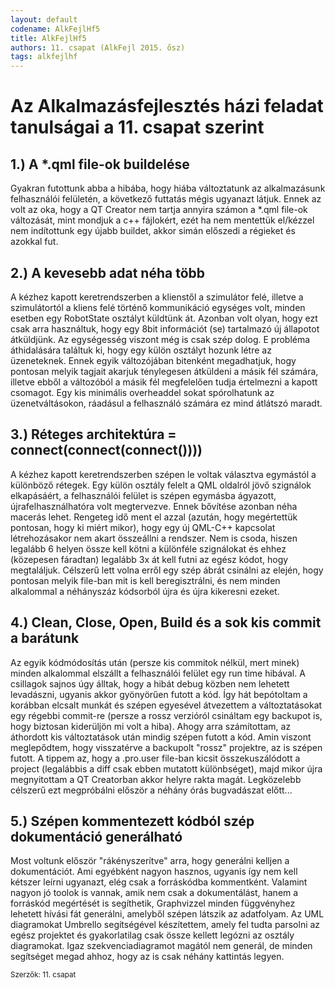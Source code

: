 ```yaml
---
layout: default
codename: AlkFejlHf5
title: AlkFejlHf5
authors: 11. csapat (AlkFejl 2015. ősz)
tags: alkfejlhf
---
```


# Az Alkalmazásfejlesztés házi feladat tanulságai a 11. csapat szerint


## 1.) A *.qml file-ok buildelése

Gyakran futottunk abba a hibába, hogy hiába változtatunk az alkalmazásunk felhasználói felületén, a következő futtatás mégis ugyanazt látjuk. Ennek az volt az oka, hogy a QT Creator nem tartja annyira számon a *.qml file-ok változását, mint mondjuk a c++ fájlokért, ezét ha nem mentettük el/kézzel nem indítottunk egy újabb buildet, akkor simán előszedi a régieket és azokkal fut.

## 2.) A kevesebb adat néha több

A kézhez kapott keretrendszerben a klienstől a szimulátor felé, illetve a szimulátortól a kliens felé történő kommunikáció egységes volt, minden esetben egy RobotState osztályt küldtünk át. Azonban volt olyan, hogy ezt csak arra használtuk, hogy egy 8bit információt (se) tartalmazó új állapotot átküldjünk. Az egységesség viszont még is csak szép dolog. E probléma áthidalására találtuk ki, hogy egy külön osztályt hozunk létre az üzeneteknek. Ennek egyik változójában bitenként megadhatjuk, hogy pontosan melyik tagjait akarjuk ténylegesen átküldeni a másik fél számára, illetve ebből a változóból a másik fél megfelelően tudja értelmezni a kapott csomagot. Egy kis minimális overheaddel sokat spórolhatunk az üzenetváltásokon, ráadásul a felhasználó számára ez mind átlátszó maradt.

## 3.) Réteges architektúra = connect(connect(connect())))

A kézhez kapott keretrendszerben szépen le voltak választva egymástól a különböző rétegek. Egy külön osztály felelt a QML oldalról jövő szignálok elkapásáért, a felhasználói felület is szépen egymásba ágyazott, újrafelhasználhatóra volt megtervezve. Ennek bővítése azonban néha macerás lehet. Rengeteg idő ment el azzal (azután, hogy megértettük pontosan, hogy ki miért mikor), hogy egy új QML-C++ kapcsolat létrehozásakor nem akart összeállni a rendszer. Nem is csoda, hiszen legalább 6 helyen össze kell kötni a különféle szignálokat és ehhez (közepesen fáradtan) legalább 3x át kell futni az egész kódot, hogy megtaláljuk. Célszerű lett volna erről egy szép ábrát csinálni az elején, hogy pontosan melyik file-ban mit is kell beregisztrálni, és nem minden alkalommal a néhányszáz kódsorból újra és újra kikeresni ezeket.

## 4.) Clean, Close, Open, Build és a sok kis commit a barátunk

Az egyik kódmódosítás után (persze kis commitok nélkül, mert minek) minden alkalommal elszállt a felhasználói felület egy run time hibával. A csillagok sajnos úgy álltak, hogy a hibát debug közben nem lehetett levadászni, ugyanis akkor gyönyörűen futott a kód. Így hát bepótoltam a korábban elcsalt munkát és szépen egyesével átvezettem a változtatásokat egy régebbi commit-re (persze a rossz verzióról csináltam egy backupot is, hogy biztosan kiderüljön mi volt a hiba). Ahogy arra számítottam, az áthordott kis változtatások után mindig szépen futott a kód. Amin viszont meglepődtem, hogy visszatérve a backupolt "rossz" projektre, az is szépen futott. A tippem az, hogy a .pro.user file-ban kicsit összekuszálódott a project (legalábbis a diff csak ebben mutatott különbséget), majd mikor újra megnyitottam a QT Creatorban akkor helyre rakta magát. Legközelebb célszerű ezt megpróbálni először a néhány órás bugvadászat előtt...

## 5.) Szépen kommentezett kódból szép dokumentáció generálható

Most voltunk először "rákényszerítve" arra, hogy generálni kelljen a dokumentációt. Ami egyébként nagyon hasznos, ugyanis így nem kell kétszer leírni ugyanazt, elég csak a forráskódba kommentként. Valamint nagyon jó toolok is vannak, amik nem csak a dokumentálást, hanem a forráskód megértését is segíthetik, Graphvizzel minden függvényhez lehetett hívási fát generálni, amelyből szépen látszik az adatfolyam. Az UML diagramokat Umbrello segítségével készítettem, amely fel tudta parsolni az egész projektet és gyakorlatilag csak össze kellett legózni az osztály diagramokat. Igaz szekvenciadiagramot magától nem generál, de minden segítséget megad ahhoz, hogy az is csak néhány kattintás legyen.

<small>Szerzők: 11. csapat </small>